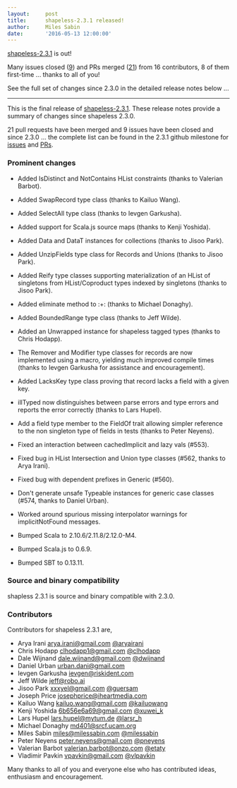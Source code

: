 ```yaml
---
layout:     post
title:      shapeless-2.3.1 released!
author:     Miles Sabin
date:       '2016-05-13 12:00:00'
---
```


[shapeless-2.3.1][shapeless] is out!

Many issues closed ([9][231issues]) and PRs merged ([21][231prs]) from 16 contributors, 8 of them first-time ...
thanks to all of you!

<span class="break"></span>

See the full set of changes since 2.3.0 in the detailed release notes below ...

---
This is the final release of [shapeless-2.3.1][shapeless]. These release notes provide a summary of changes since
shapeless 2.3.0.

21 pull requests have been merged and 9 issues have been closed and since 2.3.0 ... the complete list can be found in
the 2.3.1 github milestone for [issues][231issues] and [PRs][231prs].

### Prominent changes

+ Added IsDistinct and NotContains HList constraints (thanks to Valerian Barbot).
+ Added SwapRecord type class (thanks to Kailuo Wang).
+ Added SelectAll type class (thanks to Ievgen Garkusha).
+ Added support for Scala.js source maps (thanks to Kenji Yoshida).
+ Added Data and DataT instances for collections (thanks to Jisoo Park).
+ Added UnzipFields type class for Records and Unions (thanks to Jisoo Park).
+ Added Reify type classes supporting materialization of an HList of singletons from HList/Coproduct types indexed by
  singletons (thanks to Jisoo Park).
+ Added eliminate method to :+: (thanks to Michael Donaghy).
+ Added BoundedRange type class (thanks to Jeff Wilde).
+ Added an Unwrapped instance for shapeless tagged types (thanks to Chris Hodapp).
+ The Remover and Modifier type classes for records are now implemented using a macro, yielding much improved compile
  times (thanks to Ievgen Garkusha for assistance and encouragement).
+ Added LacksKey type class proving that record lacks a field with a given key.
+ illTyped now distinguishes between parse errors and type errors and reports the error correctly (thanks to Lars
  Hupel).
+ Add a field type member to the FieldOf trait allowing simpler reference to the non singleton type of fields in tests
  (thanks to Peter Neyens).

+ Fixed an interaction between cachedImplicit and lazy vals (#553).
+ Fixed bug in HList Intersection and Union type classes (#562, thanks to Arya Irani).
+ Fixed bug with dependent prefixes in Generic (#560).
+ Don't generate unsafe Typeable instances for generic case classes (#574, thanks to Daniel Urban).
+ Worked around spurious missing interpolator warnings for implicitNotFound messages.

+ Bumped Scala to 2.10.6/2.11.8/2.12.0-M4.
+ Bumped Scala.js to 0.6.9.
+ Bumped SBT to 0.13.11.

### Source and binary compatibility

shapless 2.3.1 is source and binary compatible with 2.3.0.

### Contributors

Contributors for shapeless 2.3.1 are,

+ Arya Irani <arya.irani@gmail.com> [@aryairani](https://twitter.com/aryairani)
+ Chris Hodapp <clhodapp1@gmail.com> [@clhodapp](https://twitter.com/clhodapp)
+ Dale Wijnand <dale.wijnand@gmail.com> [@dwijnand](https://twitter.com/dwijnand)
+ Daniel Urban <urban.dani@gmail.com>
+ Ievgen Garkusha <ievgen@riskident.com>
+ Jeff Wilde <jeff@robo.ai>
+ Jisoo Park <xxxyel@gmail.com> [@guersam](https://twitter.com/guersam)
+ Joseph Price <josephprice@iheartmedia.com>
+ Kailuo Wang <kailuo.wang@gmail.com> [@kailuowang](https://twitter.com/kailuowang)
+ Kenji Yoshida <6b656e6a69@gmail.com> [@xuwei_k](https://twitter.com/xuwei_k)
+ Lars Hupel <lars.hupel@mytum.de> [@larsr_h](https://twitter.com/larsr_h)
+ Michael Donaghy <md401@srcf.ucam.org>
+ Miles Sabin <miles@milessabin.com> [@milessabin](https://twitter.com/milessabin)
+ Peter Neyens <peter.neyens@gmail.com> [@pneyens](https://twitter.com/pneyens)
+ Valerian Barbot <valerian.barbot@onzo.com> [@etaty](https://twitter.com/etaty)
+ Vladimir Pavkin <vpavkin@gmail.com> [@vlpavkin](https://twitter.com/vlpavkin)

Many thanks to all of you and everyone else who has contributed ideas, enthusiasm and encouragement.

[shapeless]: https://github.com/milessabin/shapeless
[231issues]: https://github.com/milessabin/shapeless/issues?q=is%3Aissue+milestone%3Ashapeless-2.3.1+is%3Aclosed
[231prs]: https://github.com/milessabin/shapeless/pulls?q=is%3Apr+milestone%3Ashapeless-2.3.1+is%3Aclosed




